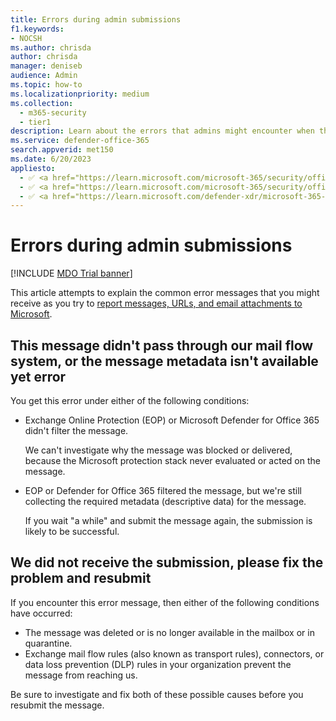 ```yaml
---
title: Errors during admin submissions
f1.keywords:
- NOCSH
ms.author: chrisda
author: chrisda
manager: deniseb
audience: Admin
ms.topic: how-to
ms.localizationpriority: medium
ms.collection:
  - m365-security
  - tier1
description: Learn about the errors that admins might encounter when they try to report email, URLs, and email attachments to Microsoft as false positives and false negatives.
ms.service: defender-office-365
search.appverid: met150
ms.date: 6/20/2023
appliesto:
  - ✅ <a href="https://learn.microsoft.com/microsoft-365/security/office-365-security/eop-about" target="_blank">Exchange Online Protection</a>
  - ✅ <a href="https://learn.microsoft.com/microsoft-365/security/office-365-security/mdo-about#defender-for-office-365-plan-1-vs-plan-2-cheat-sheet" target="_blank">Microsoft Defender for Office 365 Plan 1 and Plan 2</a>
  - ✅ <a href="https://learn.microsoft.com/defender-xdr/microsoft-365-defender" target="_blank">Microsoft Defender XDR</a>
---
```


# Errors during admin submissions

[!INCLUDE [MDO Trial banner](../includes/mdo-trial-banner.md)]

This article attempts to explain the common error messages that you might receive as you try to [report messages, URLs, and email attachments to Microsoft](submissions-admin.md).

## This message didn't pass through our mail flow system, or the message metadata isn't available yet error

You get this error under either of the following conditions:

- Exchange Online Protection (EOP) or Microsoft Defender for Office 365 didn't filter the message.

  We can't investigate why the message was blocked or delivered, because the Microsoft protection stack never evaluated or acted on the message.

- EOP or Defender for Office 365 filtered the message, but we're still collecting the required metadata (descriptive data) for the message.

  If you wait "a while" and submit the message again, the submission is likely to be successful.

## We did not receive the submission, please fix the problem and resubmit

If you encounter this error message, then either of the following conditions have occurred:

- The message was deleted or is no longer available in the mailbox or in quarantine.
- Exchange mail flow rules (also known as transport rules), connectors, or data loss prevention (DLP) rules in your organization prevent the message from reaching us.

Be sure to investigate and fix both of these possible causes before you resubmit the message.
